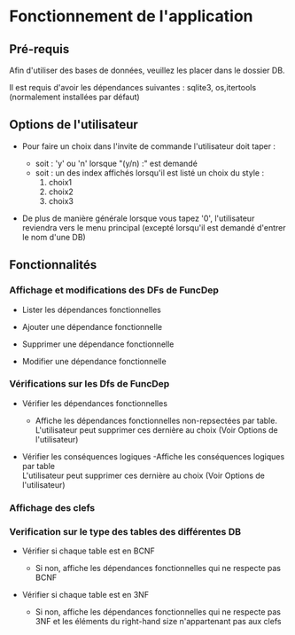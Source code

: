 # Fonctionnement de l'application

## Pré-requis

Afin d'utiliser des bases de données, veuillez les placer dans le dossier DB.

Il est requis d'avoir les dépendances suivantes : sqlite3, os,itertools (normalement installées par défaut)
## Options de l'utilisateur

- Pour faire un choix dans l'invite de commande l'utilisateur doit taper : 
    - soit :
        'y' ou 'n' lorsque "(y/n) :" est demandé
    - soit :
        un des index affichés lorsqu'il est listé un choix du style :
        1) choix1
        2) choix2
        3) choix3

- De plus de manière générale lorsque vous tapez '0', l'utilisateur reviendra vers le menu principal (excepté lorsqu'il est demandé d'entrer le nom d'une DB)

## Fonctionnalités

### Affichage et modifications des DFs de FuncDep
- Lister les dépendances fonctionnelles

- Ajouter une dépendance fonctionnelle

- Supprimer une dépendance fonctionnelle

- Modifier une dépendance fonctionnelle

### Vérifications sur les Dfs de FuncDep

- Vérifier les dépendances fonctionnelles
    - Affiche les dépendances fonctionnelles non-repsectées par table.
    L'utilisateur peut supprimer ces dernière au choix (Voir Options de l'utilisateur)

- Vérifier les conséquences logiques
    -Affiche les conséquences logiques par table    
    L'utilisateur peut supprimer ces dernière au choix (Voir Options de l'utilisateur)


### Affichage des clefs

### Verification sur le type des tables des différentes DB

- Vérifier si chaque table est en BCNF
    - Si non, affiche les dépendances fonctionnelles qui ne respecte pas BCNF

- Vérifier si chaque table est en 3NF
    - Si non, affiche les dépendances fonctionnelles qui ne respecte pas 3NF
    et les éléments du right-hand size n'appartenant pas aux clefs 
